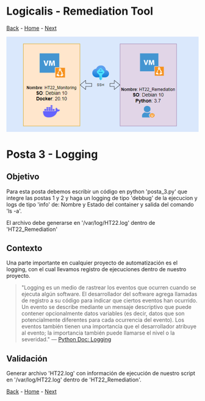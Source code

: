 # Logicalis - Remediation Tool

[Back](P2.md) - [Home](../README.md) - [Next](P4.md)

<p align="center">
  <img src="Infra.png" alt="Infraestructura Hackathon"/>
</p>

# Posta 3 - Logging
## Objetivo
Para esta posta debemos escribir un código en python 'posta_3.py' que integre las postas 1 y 2 y haga un logging de tipo 'debbug' de la ejecucion y logs de tipo 'info' de: Nombre y Estado del container y salida del comando 'ls -a'.

El archivo debe generarse en '/var/log/HT22.log' dentro de 'HT22_Remediation'

## Contexto
Una parte importante en cualquier proyecto de automatización es el logging, con el cual llevamos registro de ejecuciones dentro de nuestro proyecto.

> "Logging es un medio de rastrear los eventos que ocurren cuando se ejecuta algún software. El desarrollador del software agrega llamadas de registro a su código para indicar que ciertos eventos han ocurrido. Un evento se describe mediante un mensaje descriptivo que puede contener opcionalmente datos variables (es decir, datos que son potencialmente diferentes para cada ocurrencia del evento). Los eventos también tienen una importancia que el desarrollador atribuye al evento; la importancia también puede llamarse el nivel o la severidad." — [Python Doc: Logging](https://docs.python.org/es/3/howto/logging.html)

## Validación
Generar archivo 'HT22.log' con información de ejecución de nuestro script en '/var/log/HT22.log' dentro de 'HT22_Remediation'.


[Back](P2.md) - [Home](../README.md) - [Next](P4.md)
